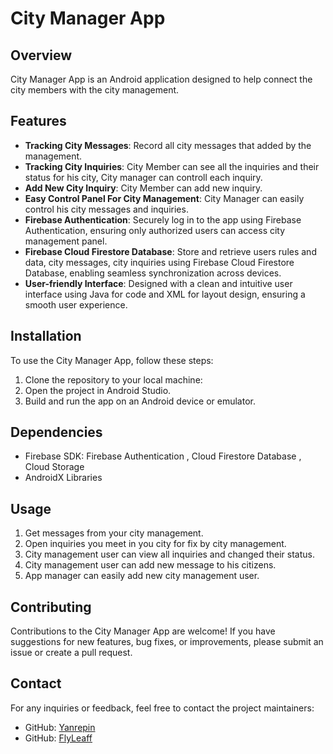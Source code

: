 # City Manager App

## Overview
City Manager App is an Android application designed to help connect the city members with the city management. 

## Features
- **Tracking City Messages**: Record all city messages that added by the management. 
- **Tracking City Inquiries**: City Member can see all the inquiries and their status for his city, City manager can controll each inquiry.
- **Add New City Inquiry**: City Member can add new inquiry.
- **Easy Control Panel For City Management**: City Manager can easily control his city messages and inquiries.
- **Firebase Authentication**: Securely log in to the app using Firebase Authentication, ensuring only authorized users can access city management panel.
- **Firebase Cloud Firestore Database**: Store and retrieve users rules and data, city messages, city inquiries using Firebase Cloud Firestore Database, enabling seamless synchronization across devices.
- **User-friendly Interface**: Designed with a clean and intuitive user interface using Java for code and XML for layout design, ensuring a smooth user experience.

## Installation
To use the City Manager App, follow these steps:
1. Clone the repository to your local machine: 
2. Open the project in Android Studio.
3. Build and run the app on an Android device or emulator.

## Dependencies
- Firebase SDK: Firebase Authentication , Cloud Firestore Database , Cloud Storage 
- AndroidX Libraries

## Usage
1. Get messages from your city management.
2. Open inquiries you meet in you city for fix by city management.
3. City management user can view all inquiries and changed their status.
4. City management user can add new message to his citizens.
5. App manager can easily add new city management user.

## Contributing
Contributions to the City Manager App are welcome! If you have suggestions for new features, bug fixes, or improvements, please submit an issue or create a pull request.

## Contact
For any inquiries or feedback, feel free to contact the project maintainers:
- GitHub: [Yanrepin](https://github.com/Yanrepin)
- GitHub: [FlyLeaff](https://github.com/FlyLeaff)
